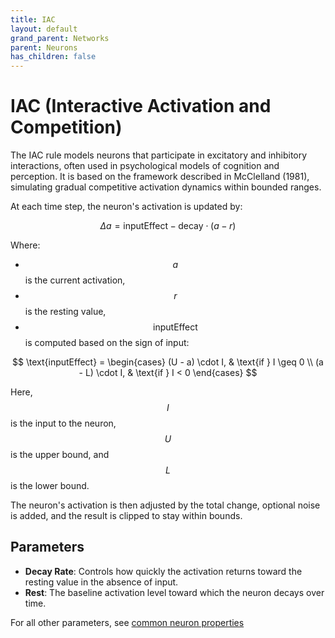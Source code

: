 ```yaml
---
title: IAC
layout: default
grand_parent: Networks
parent: Neurons
has_children: false
---
```



# IAC (Interactive Activation and Competition)

The IAC rule models neurons that participate in excitatory and inhibitory interactions, often used in psychological models of cognition and perception. It is based on the framework described in McClelland (1981), simulating gradual competitive activation dynamics within bounded ranges.

At each time step, the neuron's activation is updated by:

$$
\Delta a = \text{inputEffect} - \text{decay} \cdot (a - r)
$$

Where:

- $$a$$ is the current activation,
- $$r$$ is the resting value,
- $$\text{inputEffect}$$ is computed based on the sign of input:

$$
\text{inputEffect} =
\begin{cases}
(U - a) \cdot I, & \text{if } I \geq 0 \\
(a - L) \cdot I, & \text{if } I < 0
\end{cases}
$$

Here, $$I$$ is the input to the neuron, $$U$$ is the upper bound, and $$L$$ is the lower bound.

The neuron's activation is then adjusted by the total change, optional noise is added, and the result is clipped to stay within bounds.

## Parameters

- **Decay Rate**: Controls how quickly the activation returns toward the resting value in the absence of input.
- **Rest**: The baseline activation level toward which the neuron decays over time.

For all other parameters, see [common neuron properties](/docs/network/neurons/index#common-neuron-properties)



